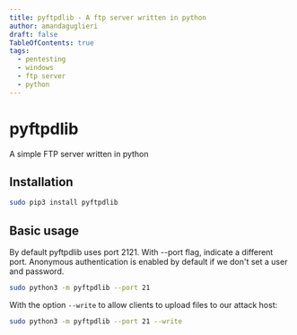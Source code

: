 ```yaml
---
title: pyftpdlib - A ftp server written in python 
author: amandaguglieri
draft: false
TableOfContents: true
tags:
  - pentesting
  - windows
  - ftp server
  - python
---
```


# pyftpdlib

A simple FTP server written in python

## Installation

```bash
sudo pip3 install pyftpdlib
```


## Basic usage

By default pyftpdlib uses port 2121. With --port flag, indicate a different port. Anonymous authentication is enabled by default if we don't set a user and password.

```bash
sudo python3 -m pyftpdlib --port 21
```

With the option `--write` to allow clients to upload files to our attack host:


```bash
sudo python3 -m pyftpdlib --port 21 --write
```